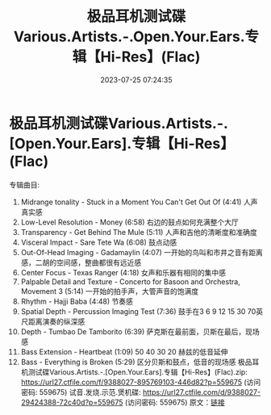 ﻿---
title: 极品耳机测试碟Various.Artists.-.Open.Your.Ears.专辑【Hi-Res】(Flac)
date: 2023-07-25 07:24:35
categories: 试音碟、非卖品、发烧碟
tags: 纯音雅乐
---
# 极品耳机测试碟Various.Artists.-.[Open.Your.Ears].专辑【Hi-Res】(Flac)

专辑曲目:
01. Midrange tonality - Stuck in a Moment You Can't Get Out Of
(4:41)
人声真实感
02. Low-Level Resolution - Money (6:58)
右边的鼓点如何充满整个大厅
03. Transparency - Get Behind The Mule (5:11)
人声和吉他的清晰度和准确度
04. Visceral Impact - Sare Tete Wa (6:08)
鼓点动感
05. Out-Of-Head Imaging - Gadamaylin (4:07)
一开始的鸟叫和市井之音有距离感，二胡的空间感，整曲都很有远近感
06. Center Focus - Texas Ranger (4:18)
女声和乐器有相同的集中感
07. Palpable Detail and Texture - Concerto for Basoon and
Orchestra, Movement 3 (5:14)
一开始的拍手声，大管声音的饱满度
08. Rhythm - Hajji Baba (4:48)
节奏感
09. Spatial Depth - Percussion Imaging Test (7:36)
鼓手在3 6 9 12 15 30 70英尺距离演奏的纵深感
10. Depth - Tumbao De Tamborito (6:39)
萨克斯在最前面，贝斯在最后，现场感
11. Bass Extension - Heartbeat (1:09) 50 40 30 20
赫兹的低音延伸
12. Bass - Everything is Broken (5:29)
区分贝斯和鼓点，低音的现场感
极品耳机测试碟Various.Artists.-.[Open.Your.Ears].专辑【Hi-Res】(Flac).zip:
https://url27.ctfile.com/f/9388027-895769103-446d82?p=559675
(访问密码: 559675)
试音.发烧.示范.煲机碟: https://url27.ctfile.com/d/9388027-29424388-72c40d?p=559675
(访问密码: 559675)
原文：[链接](https://blog.sina.com.cn/s/blog_1647c7e76010312tv.html)
